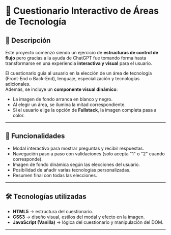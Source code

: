 # 🌳 Cuestionario Interactivo de Áreas de Tecnología

## 📌 Descripción

Este proyecto comenzó siendo un ejercicio de **estructuras de control de flujo** pero gracias a la ayuda de ChatGPT fue tomando forma hasta transformarse en una experiencia **interactiva y visual** para el usuario.

El cuestionario guía al usuario en la elección de un área de tecnología (Front-End o Back-End), lenguaje, especialización y tecnologías adicionales.  
Además, se incluye un **componente visual dinámico**:  
- La imagen de fondo arranca en blanco y negro.  
- Al elegir un área, se ilumina la mitad correspondiente.  
- Si el usuario elige la opción de **Fullstack**, la imagen completa pasa a color.  

---

## 🚀 Funcionalidades

- Modal interactivo para mostrar preguntas y recibir respuestas.  
- Navegación paso a paso con validaciones (solo acepta "1" o "2" cuando corresponde).  
- Imagen de fondo dinámica según las elecciones del usuario.  
- Posibilidad de añadir varias tecnologías personalizadas.  
- Resumen final con todas las elecciones.  

---

## 🛠️ Tecnologías utilizadas

- **HTML5** → estructura del cuestionario.  
- **CSS3** → diseño visual, estilos del modal y efecto en la imagen.  
- **JavaScript (Vanilla)** → lógica del cuestionario y manipulación del DOM.  

---
